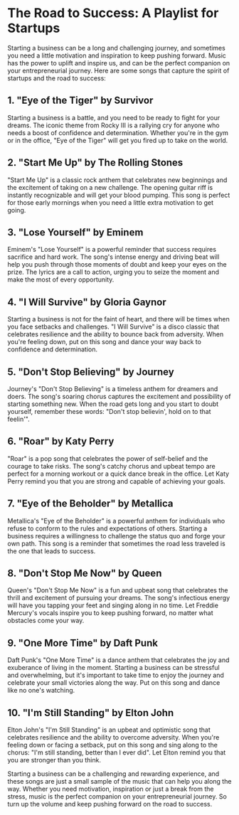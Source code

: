 # The Road to Success: A Playlist for Startups

Starting a business can be a long and challenging journey, and sometimes you need a little motivation and inspiration to keep pushing forward. Music has the power to uplift and inspire us, and can be the perfect companion on your entrepreneurial journey. Here are some songs that capture the spirit of startups and the road to success:

## 1. "Eye of the Tiger" by Survivor

Starting a business is a battle, and you need to be ready to fight for your dreams. The iconic theme from Rocky III is a rallying cry for anyone who needs a boost of confidence and determination. Whether you're in the gym or in the office, "Eye of the Tiger" will get you fired up to take on the world.

## 2. "Start Me Up" by The Rolling Stones

"Start Me Up" is a classic rock anthem that celebrates new beginnings and the excitement of taking on a new challenge. The opening guitar riff is instantly recognizable and will get your blood pumping. This song is perfect for those early mornings when you need a little extra motivation to get going.

## 3. "Lose Yourself" by Eminem

Eminem's "Lose Yourself" is a powerful reminder that success requires sacrifice and hard work. The song's intense energy and driving beat will help you push through those moments of doubt and keep your eyes on the prize. The lyrics are a call to action, urging you to seize the moment and make the most of every opportunity.

## 4. "I Will Survive" by Gloria Gaynor

Starting a business is not for the faint of heart, and there will be times when you face setbacks and challenges. "I Will Survive" is a disco classic that celebrates resilience and the ability to bounce back from adversity. When you're feeling down, put on this song and dance your way back to confidence and determination.

## 5. "Don't Stop Believing" by Journey

Journey's "Don't Stop Believing" is a timeless anthem for dreamers and doers. The song's soaring chorus captures the excitement and possibility of starting something new. When the road gets long and you start to doubt yourself, remember these words: "Don't stop believin', hold on to that feelin'".

## 6. "Roar" by Katy Perry

"Roar" is a pop song that celebrates the power of self-belief and the courage to take risks. The song's catchy chorus and upbeat tempo are perfect for a morning workout or a quick dance break in the office. Let Katy Perry remind you that you are strong and capable of achieving your goals.

## 7. "Eye of the Beholder" by Metallica

Metallica's "Eye of the Beholder" is a powerful anthem for individuals who refuse to conform to the rules and expectations of others. Starting a business requires a willingness to challenge the status quo and forge your own path. This song is a reminder that sometimes the road less traveled is the one that leads to success.

## 8. "Don't Stop Me Now" by Queen

Queen's "Don't Stop Me Now" is a fun and upbeat song that celebrates the thrill and excitement of pursuing your dreams. The song's infectious energy will have you tapping your feet and singing along in no time. Let Freddie Mercury's vocals inspire you to keep pushing forward, no matter what obstacles come your way.

## 9. "One More Time" by Daft Punk

Daft Punk's "One More Time" is a dance anthem that celebrates the joy and exuberance of living in the moment. Starting a business can be stressful and overwhelming, but it's important to take time to enjoy the journey and celebrate your small victories along the way. Put on this song and dance like no one's watching.

## 10. "I'm Still Standing" by Elton John

Elton John's "I'm Still Standing" is an upbeat and optimistic song that celebrates resilience and the ability to overcome adversity. When you're feeling down or facing a setback, put on this song and sing along to the chorus: "I'm still standing, better than I ever did". Let Elton remind you that you are stronger than you think.

Starting a business can be a challenging and rewarding experience, and these songs are just a small sample of the music that can help you along the way. Whether you need motivation, inspiration or just a break from the stress, music is the perfect companion on your entrepreneurial journey. So turn up the volume and keep pushing forward on the road to success.